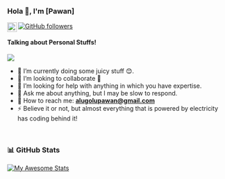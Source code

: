 ### Hola 👋, I'm [Pawan]

<a href="https://www.linkedin.com/in/apawan/">
  <img align="left" alt="Pawan's LinkedIn" width="22px" src="https://cdn-icons-png.flaticon.com/512/174/174857.png" />
</a>

[![GitHub followers](https://img.shields.io/github/followers/c01d43am.svg?style=social&label=Follow)](https://github.com/c01d43am?tab=followers)

#### Talking about Personal Stuffs!

<img src='https://user-images.githubusercontent.com/57133330/188281408-c67df9ee-fd1f-4b37-833b-f02848f1ce02.gif' align='middle'>

- 🔭 I’m currently doing some juicy stuff 😊.
- 👯 I’m looking to collaborate 🤘
- 🤔 I’m looking for help with anything in which you have expertise.
- 💬 Ask me about anything, but I may be slow to respond.
- 📧 How to reach me: **alugolupawan@gmail.com**
- ⚡ Believe it or not, but almost everything that is powered by electricity has coding behind it!

</br>

### 📊 GitHub Stats
[![My Awesome Stats](https://awesome-github-stats.azurewebsites.net/user-stats/c01d43am?cardType=octocat&theme=dark&preferLogin=true)](https://git.io/awesome-stats-card)
